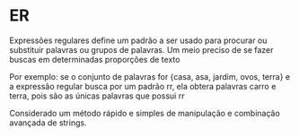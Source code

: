 
ER
==

Expressões regulares define um padrão a ser usado para procurar ou substituir palavras 
ou grupos de palavras.
Um meio preciso de se fazer buscas em determinadas proporções de texto

Por exemplo: se o conjunto de palavras for {casa, asa, jardim, ovos, terra} 
e a expressão regular busca por um padrão rr, ela obtera palavras carro e terra,
pois são as únicas palavras que possui rr

Considerado um método rápido e simples de manipulação e combinação avançada de strings.
